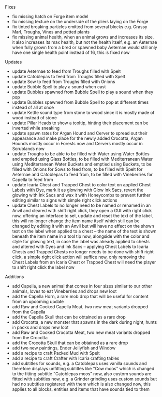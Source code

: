 Fixes

- fix missing hatch on Forge item model
- fix missing texture on the underside of the pliers laying on the Forge
- fix tinted breaking particles emitted from several blocks e.g. Grassy Marl, Troughs, Vines and potted plants
- fix missing animal health, when an animal grows and increases its size, it also increases its max health, but not the health itself, e.g. an Aeternae when fully grown from a bred or spawned baby Aeternae would still only have one single health point instead of 16, this is fixed now

Updates

- update Aeternae to feed from Troughs filled with Spelt
- update Catoblepas to feed from Troughs filled with Spelt
- update Sow to feed from Troughs filled with Onions
- update Bubble Spell to play a sound when cast
- update Bubbles spawned from Bubble Spell to play a sound when they pop
- update Bubbles spawned from Bubble Spell to pop at different times instead of all at once
- update Kettle sound type from stone to wood since it is mostly made of wood instead of stone
- update Pillar Heads to show a tooltip, hinting their placement can be inverted while sneaking
- update spawn rates for Argan Hound and Cerver to spread out their appearance and make place for the newly added Crocotta, Argan Hounds mostly occur in Forests now and Cervers mostly occur in Scrublands now
- update Troughs to be able to be filled with Water using Water Bottles and emptied using Glass Bottles, to be filled with Mediterranean Water using Mediterranean Water Buckets and emptied using Buckets, to be filled with Onions for Sows to feed from, to be filled with Spelt for Aeternae and Catoblepas to feed from, to be filled with Vineberries for Capella to feed from
- update Icaria Chest and Trapped Chest to color text on applied Chest Labels with Dye, mark it as glowing with Glow Ink Sacs, revert the glowing with Ink Sacs and wax it with Honeycombs to prevent further editing similar to signs with simple right click actions
- update Chest Labels to no longer need to be named or renamed in an Anvil and cleared with shift right click, they open a GUI with right click now, offering an interface to set, update and reset the text of the label, this will no longer change the item name itself which still can be changed by editing it with an Anvil but will have no effect on the shown text on the label when applied to a chest – the name of the text is shown beneath the item name in a tool tip now, alongside with the color and style for glowing text, in case the label was already applied to chests and altered with Dyes and Ink Sacs – applying Chest Labels to Icaria Chests and Trapped Chests no longer needs to be done with shift right click, a simple right click action will suffice now, only removing the Chest Labels from an Icaria Chest or Trapped Chest will need the player to shift right click the label now

Additions

- add Capella, a new animal that comes in four sizes similar to our other animals, loves to eat Vineberries and drops new loot
- add the Capella Horn, a rare mob drop that will be useful for content from an upcoming update
- add Raw and Cooked Capella Meat, two new meat variants dropped from the Capella
- add the Capella Skull that can be obtained as a rare drop
- add Crocotta, a new monster that spawns in the dark during night, hunts in packs and drops new loot
- add Raw and Cooked Crocotta Meat, two new meat variants dropped from the Crocotta
- add the Crocotta Skull that can be obtained as a rare drop
- add two new paintings, Ender Jellyfish and Window
- add a recipe to craft Packed Mud with Spelt
- add a recipe to craft Crafter with Icaria crafting tables
- add subtitles for sounds, e.g. a Catoblepas uses vanilla sounds and therefore displays unfitting subtitles like "Cow moos" which is changed to the fitting subtitle "Catoblepas moos" now, also custom sounds are fitted with subtitles now, e.g. a Grinder grinding uses custom sounds but had no subtitles registered with them which is also changed now, this applies to all blocks, entities and items that have sounds tied to them
